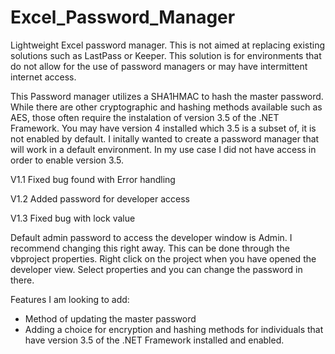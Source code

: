 # Excel_Password_Manager
Lightweight Excel password manager. This is not aimed at replacing existing solutions such as LastPass or Keeper. This solution is for environments that do not allow for the use of password managers or may have intermittent internet access. 

This Password manager utilizes a SHA1HMAC to hash the master password. While there are other cryptographic and hashing methods available such as AES, those often require the instalation of version 3.5 of the .NET Framework. You may have version 4 installed which 3.5 is a subset of, it is not enabled by default. I initally wanted to create a password manager that will work in a default environment. In my use case I did not have access in order to enable version 3.5. 

V1.1 Fixed bug found with Error handling

V1.2 Added password for developer access

V1.3 Fixed bug with lock value 

Default admin password to access the developer window is Admin. I recommend changing this right away. This can be done through the vbproject properties. Right click on the project when you have opened the developer view. Select properties and you can change the password in there. 

Features I am looking to add:
- Method of updating the master password
- Adding a choice for encryption and hashing methods for individuals that have version 3.5 of the .NET Framework installed and enabled. 
